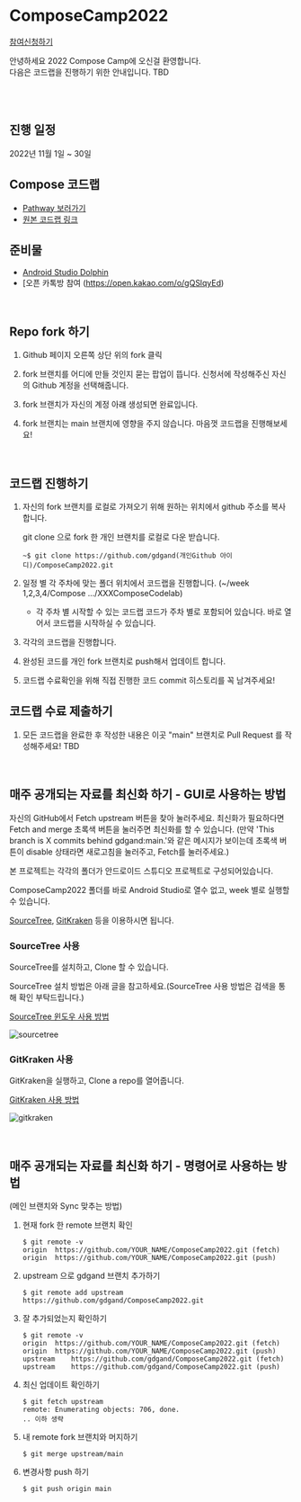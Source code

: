 # ComposeCamp2022

[참여신청하기](https://gdg.community.dev/e/m55vvm/)

안녕하세요 2022 Compose Camp에 오신걸 환영합니다.  
다음은 코드랩을 진행하기 위한 안내입니다.
TBD

<br/><br/>
## 진행 일정
2022년 11월 1일 ~ 30일   


## Compose 코드랩
- [Pathway 보러가기](https://developer.android.com/courses/pathways/compose)
- [원본 코드랩 링크](https://github.com/googlecodelabs/android-compose-codelabs)
  <br/>

## 준비물
- [Android Studio Dolphin](https://developer.android.com/studio)
- [오픈 카톡방 참여 (https://open.kakao.com/o/gQSlqyEd)

<br/>

## Repo fork 하기

1. Github 페이지 오른쪽 상단 위의 fork 클릭
   

2. fork 브랜치를 어디에 만들 것인지 묻는 팝업이 뜹니다. 신청서에 작성해주신 자신의 Github 계정을 선택해줍니다.
  

3. fork 브랜치가 자신의 계정 아럐 생성되면 완료입니다.
  

4. fork 브랜치는 main 브랜치에 영향을 주지 않습니다. 마음껏 코드랩을 진행해보세요!

<br/>

## 코드랩 진행하기
1. 자신의 fork 브랜치를 로컬로 가져오기 위해 원하는 위치에서 github 주소를 복사합니다.


   git clone 으로 fork 한 개인 브랜치를 로컬로 다운 받습니다.
    ```
    ~$ git clone https://github.com/gdgand(개인Github 아이디)/ComposeCamp2022.git
    ```

2. 일정 별 각 주차에 맞는 폴더 위치에서 코드랩을 진행합니다.
   (~/week 1,2,3,4/Compose .../XXXComposeCodelab)
    - 각 주차 별 시작할 수 있는 코드랩 코드가 주차 별로 포함되어 있습니다. 바로 열어서 코드랩을 시작하실 수 있습니다.
  
3. 각각의 코드랩을 진행합니다.
4. 완성된 코드를 개인 fork 브랜치로 push해서 업데이트 합니다.
5. 코드랩 수료확인을 위해 직접 진행한 코드 commit 히스토리를 꼭 남겨주세요!

## 코드랩 수료 제출하기 
1. 모든 코드랩을 완료한 후 작성한 내용은 이곳 "main" 브랜치로 Pull Request 를 작성해주세요! 
TBD

<br />

## 매주 공개되는 자료를 최신화 하기 - GUI로 사용하는 방법

자신의 GitHub에서 Fetch upstream 버튼을 찾아 눌러주세요. 최신화가 필요하다면 Fetch and merge 초록색 버튼을 눌러주면 최신화를 할 수 있습니다.
(만약 'This branch is X commits behind gdgand:main.'와 같은 메시지가 보이는데 초록색 버튼이 disable 상태라면 새로고침을 눌러주고, Fetch를 눌러주세요.)


본 프로젝트는 각각의 폴더가 안드로이드 스튜디오 프로젝트로 구성되어있습니다.

ComposeCamp2022 폴더를 바로 Android Studio로 열수 없고, week 별로 실행할 수 있습니다.

[SourceTree](https://www.sourcetreeapp.com/), [GitKraken](https://www.gitkraken.com/) 등을 이용하시면 됩니다.

### SourceTree 사용

SourceTree를 설치하고, Clone 할 수 있습니다.

SourceTree 설치 방법은 아래 글을 참고하세요.(SourceTree 사용 방법은 검색을 통해 확인 부탁드립니다.)

[SourceTree 윈도우 사용 방법](https://devkoboso.com/entry/github-sourcetree-%EC%82%AC%EC%9A%A9%EB%B2%95)

![sourcetree](images/sourcetree.png)

### GitKraken 사용

GitKraken을 실행하고, Clone a repo를 열어줍니다.

[GitKraken 사용 방법](https://kindle14.tistory.com/50?category=963674)

![gitkraken](images/gitkraken.png)


<br />

## 매주 공개되는 자료를 최신화 하기 - 명령어로 사용하는 방법
(메인 브랜치와 Sync 맞추는 방법)

1. 현재 fork 한 remote 브랜치 확인
    ```
    $ git remote -v
    origin	https://github.com/YOUR_NAME/ComposeCamp2022.git (fetch)
    origin	https://github.com/YOUR_NAME/ComposeCamp2022.git (push)
    ```
2. upstream 으로 gdgand 브랜치 추가하기
    ```
    $ git remote add upstream https://github.com/gdgand/ComposeCamp2022.git
    ```
3. 잘 추가되었는지 확인하기
    ```
    $ git remote -v
    origin	https://github.com/YOUR_NAME/ComposeCamp2022.git (fetch)
    origin	https://github.com/YOUR_NAME/ComposeCamp2022.git (push)
    upstream	https://github.com/gdgand/ComposeCamp2022.git (fetch)
    upstream	https://github.com/gdgand/ComposeCamp2022.git (push)
    ```
4. 최신 업데이트 확인하기
    ```
    $ git fetch upstream
    remote: Enumerating objects: 706, done.
    .. 이하 생략
    ```
5. 내 remote fork 브랜치와 머지하기
    ```
    $ git merge upstream/main
    ```
6. 변경사항 push 하기
    ```
    $ git push origin main
    ```
